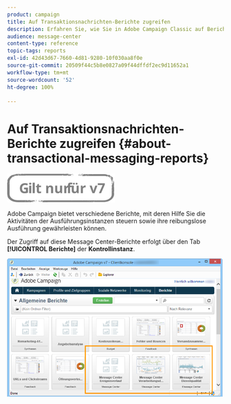 ```yaml
---
product: campaign
title: Auf Transaktionsnachrichten-Berichte zugreifen
description: Erfahren Sie, wie Sie in Adobe Campaign Classic auf Berichte zu Transaktionsnachrichten zugreifen können.
audience: message-center
content-type: reference
topic-tags: reports
exl-id: 42d43d67-7660-4d81-9280-10f030aa8f0e
source-git-commit: 20509f44c5b8e0827a09f44dffdf2ec9d11652a1
workflow-type: tm+mt
source-wordcount: '52'
ht-degree: 100%

---
```


# Auf Transaktionsnachrichten-Berichte zugreifen {#about-transactional-messaging-reports}

![](../../assets/v7-only.svg)

Adobe Campaign bietet verschiedene Berichte, mit deren Hilfe Sie die Aktivitäten der Ausführungsinstanzen steuern sowie ihre reibungslose Ausführung gewährleisten können.

Der Zugriff auf diese Message Center-Berichte erfolgt über den Tab **[!UICONTROL Berichte]** der **Kontrollinstanz**.

![](assets/messagecenter_reporting_002.png)
